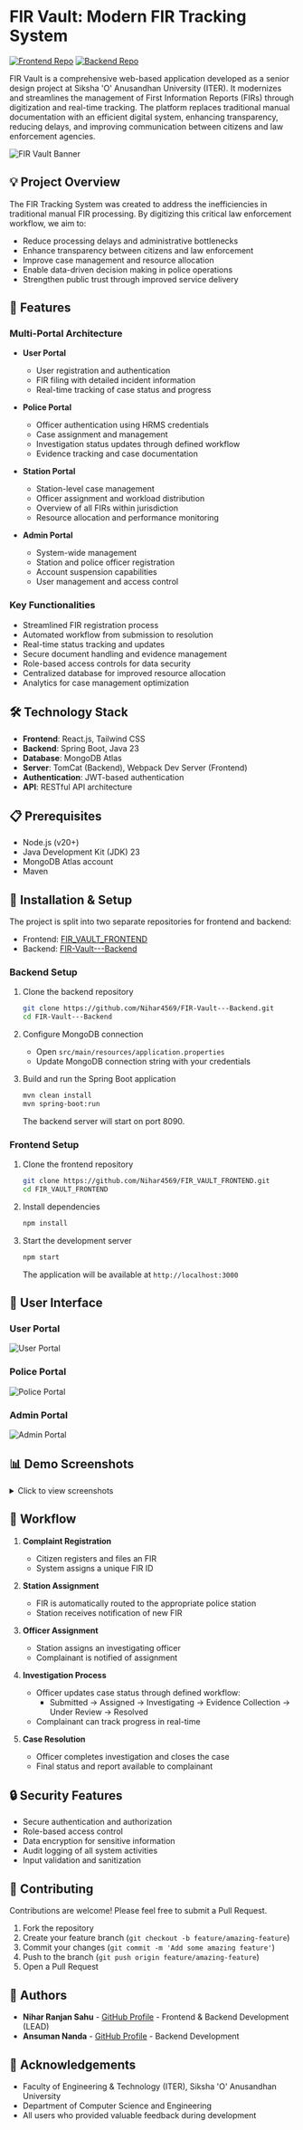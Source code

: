 # FIR Vault: Modern FIR Tracking System

[![Frontend Repo](https://img.shields.io/badge/Frontend-Repository-blue)](https://github.com/Nihar4569/FIR_VAULT_FRONTEND)
[![Backend Repo](https://img.shields.io/badge/Backend-Repository-green)](https://github.com/Nihar4569/FIR-Vault---Backend)

FIR Vault is a comprehensive web-based application developed as a senior design project at Siksha 'O' Anusandhan University (ITER). It modernizes and streamlines the management of First Information Reports (FIRs) through digitization and real-time tracking. The platform replaces traditional manual documentation with an efficient digital system, enhancing transparency, reducing delays, and improving communication between citizens and law enforcement agencies.

![FIR Vault Banner](./screenshots/banner.png)

## 💡 Project Overview

The FIR Tracking System was created to address the inefficiencies in traditional manual FIR processing. By digitizing this critical law enforcement workflow, we aim to:

- Reduce processing delays and administrative bottlenecks
- Enhance transparency between citizens and law enforcement
- Improve case management and resource allocation
- Enable data-driven decision making in police operations
- Strengthen public trust through improved service delivery

## 🚀 Features

### Multi-Portal Architecture

- **User Portal**
  - User registration and authentication
  - FIR filing with detailed incident information
  - Real-time tracking of case status and progress

- **Police Portal**
  - Officer authentication using HRMS credentials
  - Case assignment and management
  - Investigation status updates through defined workflow
  - Evidence tracking and case documentation

- **Station Portal**
  - Station-level case management
  - Officer assignment and workload distribution
  - Overview of all FIRs within jurisdiction
  - Resource allocation and performance monitoring

- **Admin Portal**
  - System-wide management
  - Station and police officer registration
  - Account suspension capabilities
  - User management and access control

### Key Functionalities

- Streamlined FIR registration process
- Automated workflow from submission to resolution
- Real-time status tracking and updates
- Secure document handling and evidence management
- Role-based access controls for data security
- Centralized database for improved resource allocation
- Analytics for case management optimization

## 🛠️ Technology Stack

- **Frontend**: React.js, Tailwind CSS
- **Backend**: Spring Boot, Java 23
- **Database**: MongoDB Atlas
- **Server**: TomCat (Backend), Webpack Dev Server (Frontend)
- **Authentication**: JWT-based authentication
- **API**: RESTful API architecture

## 📋 Prerequisites

- Node.js (v20+)
- Java Development Kit (JDK) 23
- MongoDB Atlas account
- Maven

## 🔧 Installation & Setup

The project is split into two separate repositories for frontend and backend:
- Frontend: [FIR_VAULT_FRONTEND](https://github.com/Nihar4569/FIR_VAULT_FRONTEND)
- Backend: [FIR-Vault---Backend](https://github.com/Nihar4569/FIR-Vault---Backend)

### Backend Setup

1. Clone the backend repository
   ```bash
   git clone https://github.com/Nihar4569/FIR-Vault---Backend.git
   cd FIR-Vault---Backend
   ```

2. Configure MongoDB connection
   - Open `src/main/resources/application.properties`
   - Update MongoDB connection string with your credentials

3. Build and run the Spring Boot application
   ```bash
   mvn clean install
   mvn spring-boot:run
   ```
   The backend server will start on port 8090.

### Frontend Setup

1. Clone the frontend repository
   ```bash
   git clone https://github.com/Nihar4569/FIR_VAULT_FRONTEND.git
   cd FIR_VAULT_FRONTEND
   ```

2. Install dependencies
   ```bash
   npm install
   ```

3. Start the development server
   ```bash
   npm start
   ```
   The application will be available at `http://localhost:3000`

## 📱 User Interface

### User Portal
![User Portal](./screenshots/user-portal.png)

### Police Portal
![Police Portal](./screenshots/police-portal.png)

### Admin Portal
![Admin Portal](./screenshots/admin-portal.png)

## 📊 Demo Screenshots

<details>
<summary>Click to view screenshots</summary>

### User Registration and Login
![User Login](./screenshots/user-login.png)

### FIR Filing Interface
![FIR Filing](./screenshots/fir-filing.png)

### Police Dashboard
![Police Dashboard](./screenshots/police-dashboard.png)

### Case Management
![Case Management](./screenshots/case-management.png)

### Admin Control Panel
![Admin Panel](./screenshots/admin-panel.png)

</details>

## 🔄 Workflow

1. **Complaint Registration**
   - Citizen registers and files an FIR
   - System assigns a unique FIR ID

2. **Station Assignment**
   - FIR is automatically routed to the appropriate police station
   - Station receives notification of new FIR

3. **Officer Assignment**
   - Station assigns an investigating officer
   - Complainant is notified of assignment

4. **Investigation Process**
   - Officer updates case status through defined workflow:
     - Submitted → Assigned → Investigating → Evidence Collection → Under Review → Resolved
   - Complainant can track progress in real-time

5. **Case Resolution**
   - Officer completes investigation and closes the case
   - Final status and report available to complainant

## 🔒 Security Features

- Secure authentication and authorization
- Role-based access control
- Data encryption for sensitive information
- Audit logging of all system activities
- Input validation and sanitization

## 🤝 Contributing

Contributions are welcome! Please feel free to submit a Pull Request.

1. Fork the repository
2. Create your feature branch (`git checkout -b feature/amazing-feature`)
3. Commit your changes (`git commit -m 'Add some amazing feature'`)
4. Push to the branch (`git push origin feature/amazing-feature`)
5. Open a Pull Request

## 👥 Authors

- **Nihar Ranjan Sahu** - [GitHub Profile](https://github.com/Nihar4569) - Frontend & Backend Development (LEAD)
- **Ansuman Nanda** - [GitHub Profile](https://github.com/AnsumanNanda) - Backend Development 

## 🙏 Acknowledgements

- Faculty of Engineering & Technology (ITER), Siksha 'O' Anusandhan University
- Department of Computer Science and Engineering
- All users who provided valuable feedback during development
